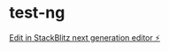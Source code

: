# test-ng

[Edit in StackBlitz next generation editor ⚡️](https://stackblitz.com/~/github.com/issa2580/test-ng)